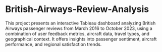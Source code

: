 # British-Airways-Review-Analysis
This project presents an interactive Tableau dashboard analyzing British Airways passenger reviews from March 2016 to October 2023, using a combination of user feedback metrics, aircraft data, travel types, and geographical context. It offers insights into passenger sentiment, aircraft performance, and regional satisfaction trends.
